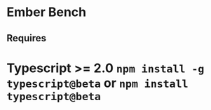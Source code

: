 # Ember Bench

## Requires
# Typescript >= 2.0 `npm install -g typescript@beta` or `npm install typescript@beta`